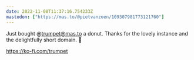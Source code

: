 ```yaml
---
date: 2022-11-08T11:37:16.754233Z
mastodon: ["https://mas.to/@pietvanzoen/109307981773121760"]
---
```

Just bought @trumpet@mas.to a donut. Thanks for the lovely instance and the delightfully short domain. 💖

https://ko-fi.com/trumpet
